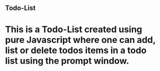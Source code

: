 ## Todo-List
# This is a Todo-List created using pure Javascript where one can add, list or delete todos items in a todo list using the prompt window.
